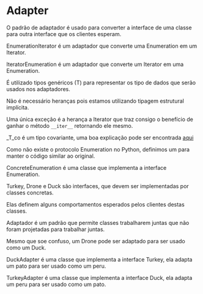 # Adapter

O padrão de adaptador é usado para converter a interface de uma classe para
outra interface que os clientes esperam.

EnumerationIterator é um adaptador que converte uma Enumeration em um Iterator.

IteratorEnumeration é um adaptador que converte um Iterator em uma Enumeration.

É utilizado tipos genéricos (T) para representar os tipo de dados que serão usados
nos adaptadores.

Não é necessário heranças pois estamos utilizando tipagem estrutural implícita.

Uma única exceção é a herança a Iterator que traz consigo o benefício de ganhar
o método `__iter__` retornando ele mesmo.

\_T_co é um tipo covariante, uma boa explicação pode ser encontrada [aqui](https://blog.daftcode.pl/covariance-contravariance-and-invariance-the-ultimate-python-guide-8fabc0c24278)

Como não existe o protocolo Enumeration no Python, definimos um para manter o código similar ao original.

ConcreteEnumeration é uma classe que implementa a interface Enumeration.

Turkey, Drone e Duck são interfaces, que devem ser implementadas por classes concretas.

Elas definem alguns comportamentos esperados pelos clientes destas classes.

Adaptador é um padrão que permite classes trabalharem juntas
que não foram projetadas para trabalhar juntas.

Mesmo que soe confuso, um Drone pode ser adaptado para ser usado como um Duck.

DuckAdapter é uma classe que implementa a interface Turkey, ela adapta um pato para ser usado como um peru.

TurkeyAdapter é uma classe que implementa a interface Duck, ela adapta um peru para ser usado como um pato.
